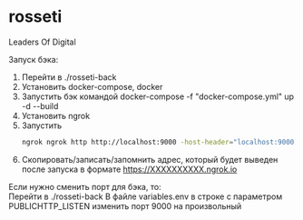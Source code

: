 # rosseti
Leaders Of Digital

Запуск бэка:

1. Перейти в ./rosseti-back
1. Установить docker-compose, docker
1. Запустить бэк командой docker-compose -f "docker-compose.yml" up -d --build
1. Установить ngrok
1. Запустить 
   ```bash
   ngrok ngrok http http://localhost:9000 -host-header="localhost:9000"  
   ```
2. Скопировать/записать/запомнить адрес, который будет выведен после запуска в формате https://XXXXXXXXXX.ngrok.io
  
Если нужно сменить порт для бэка, то:  
Перейти в ./rosseti-back
В файле variables.env в строке с параметром PUBLICHTTP_LISTEN изменить порт 9000 на произвольный
